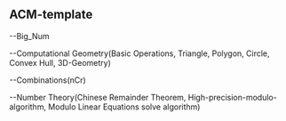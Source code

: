 ACM-template
----------------------------

--Big_Num

--Computational Geometry(Basic Operations, Triangle, Polygon, Circle, Convex Hull, 3D-Geometry)

--Combinations(nCr)

--Number Theory(Chinese Remainder Theorem, High-precision-modulo-algorithm, Modulo Linear Equations solve algorithm)
